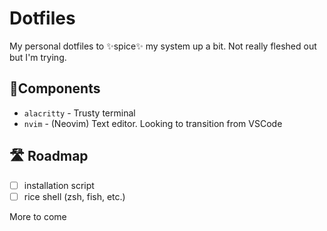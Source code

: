# Dotfiles

My personal dotfiles to ✨spice✨ my system up a bit. Not really fleshed out but I'm trying. 

## 🧱Components

- `alacritty` - Trusty terminal
- `nvim` - (Neovim) Text editor. Looking to transition from VSCode

## 🛣 Roadmap

- [ ] installation script
- [ ] rice shell (zsh, fish, etc.)

More to come
